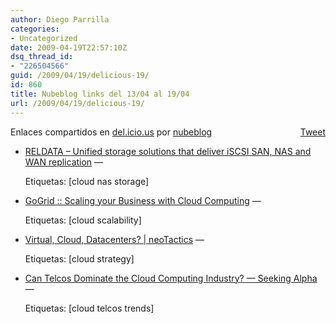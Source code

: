 ```yaml
---
author: Diego Parrilla
categories:
- Uncategorized
date: 2009-04-19T22:57:10Z
dsq_thread_id:
- "226504566"
guid: /2009/04/19/delicious-19/
id: 860
title: Nubeblog links del 13/04 al 19/04
url: /2009/04/19/delicious-19/
---
```


<div style="float: right; margin-left: 10px;">
  <a href="https://twitter.com/share" class="twitter-share-button" data-via="nubeblog" data-count="vertical" data-url="/2009/04/19/delicious-19/">Tweet</a>
</div>

Enlaces compartidos en [del.icio.us](http://del.icio.us/) por  [nubeblog](http://delicious.com/nubeblog)

  * [RELDATA &#8211; Unified storage solutions that deliver iSCSI SAN, NAS and WAN replication](http://www.reldata.com/ "http://www.reldata.com/") &#8212;
  
    Etiquetas: [cloud nas storage]
  * [GoGrid :: Scaling your Business with Cloud Computing](http://www.gogrid.com/cloud-hosting/scaling-with-cloud-computing.php "http://www.gogrid.com/cloud-hosting/scaling-with-cloud-computing.php") &#8212;
  
    Etiquetas: [cloud scalability]
  * [Virtual, Cloud, Datacenters? | neoTactics](http://neotactics.com/blog/technology/virtual-cloud-datacenters "http://neotactics.com/blog/technology/virtual-cloud-datacenters") &#8212;
  
    Etiquetas: [cloud strategy]
  * [Can Telcos Dominate the Cloud Computing Industry? &#8212; Seeking Alpha](http://seekingalpha.com/article/130586-can-telcos-dominate-the-cloud-computing-industry "http://seekingalpha.com/article/130586-can-telcos-dominate-the-cloud-computing-industry") &#8212;
  
    Etiquetas: [cloud telcos trends]
